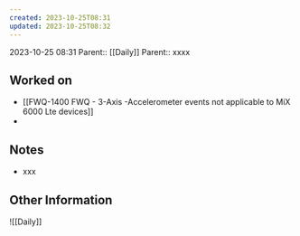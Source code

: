```yaml
---
created: 2023-10-25T08:31
updated: 2023-10-25T08:32
---
```

2023-10-25 08:31
Parent:: [[Daily]] 
Parent:: xxxx
## Worked on

- [[FWQ-1400 FWQ - 3-Axis -Accelerometer events not applicable to MiX 6000 Lte devices]]
- 

## Notes

- xxx

## Other Information

![[Daily]]
